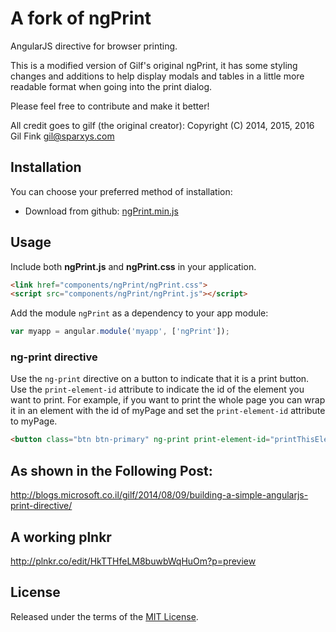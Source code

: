 A fork of ngPrint
==============
AngularJS directive for browser printing.

This is a modified version of Gilf's original ngPrint, it has some styling changes and additions to help display modals and tables in a little more readable format when going into the print dialog. 

Please feel free to contribute and make it better! 

All credit goes to gilf (the original creator):
Copyright (C) 2014, 2015, 2016 Gil Fink <gil@sparxys.com>

Installation
------------

You can choose your preferred method of installation:
* Download from github: [ngPrint.min.js](https://github.com/gilf/ngPrint/blob/master/ngPrint.min.js)

Usage
-----
Include both **ngPrint.js** and **ngPrint.css** in your application.

```html
<link href="components/ngPrint/ngPrint.css">
<script src="components/ngPrint/ngPrint.js"></script>
```

Add the module `ngPrint` as a dependency to your app module:

```js
var myapp = angular.module('myapp', ['ngPrint']);
```

### ng-print directive
Use the `ng-print` directive on a button to indicate that it is a print button.
Use the `print-element-id` attribute to indicate the id of the element you want to print.
For example, if you want to print the whole page you can wrap it in an element with the id of myPage and set the `print-element-id` attribute to myPage.

```html
<button class="btn btn-primary" ng-print print-element-id="printThisElement"><i class="fa fa-print"></i> Print</button>
```

As shown in the Following Post:
-----
http://blogs.microsoft.co.il/gilf/2014/08/09/building-a-simple-angularjs-print-directive/

A working plnkr
-----
http://plnkr.co/edit/HkTTHfeLM8buwbWqHuOm?p=preview

License
----

Released under the terms of the [MIT License](LICENSE).
